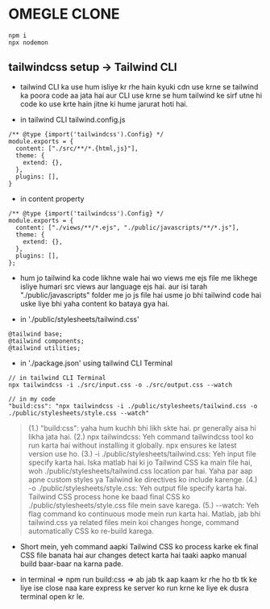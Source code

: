 # OMEGLE CLONE

```
npm i
npx nodemon
```

## tailwindcss setup -> Tailwind CLI

- tailwind CLI ka use hum isliye kr rhe hain kyuki cdn use krne se tailwind ka poora code aa jata hai aur CLI use krne se hum tailwind ke sirf utne hi code ko use krte hain jitne ki hume jarurat hoti hai.

- in tailwind CLI tailwind.config.js

```
/** @type {import('tailwindcss').Config} */
module.exports = {
  content: ["./src/**/*.{html,js}"],
  theme: {
    extend: {},
  },
  plugins: [],
}
```

- in content property

```
/** @type {import('tailwindcss').Config} */
module.exports = {
  content: ["./views/**/*.ejs", "./public/javascripts/**/*.js"],
  theme: {
    extend: {},
  },
  plugins: [],
};
```

- hum jo tailwind ka code likhne wale hai wo views me ejs file me likhege isliye humari src views aur language ejs hai. aur isi tarah "./public/javascripts" folder me jo js file hai usme jo bhi tailwind code hai uske liye bhi yaha content ko bataya gya hai.

- in './public/stylesheets/tailwind.css'

```
@tailwind base;
@tailwind components;
@tailwind utilities;
```

- in './package.json' using tailwind CLI Terminal

```
// in tailwind CLI Terminal
npx tailwindcss -i ./src/input.css -o ./src/output.css --watch

// in my code
"build:css": "npx tailwindcss -i ./public/stylesheets/tailwind.css -o ./public/stylesheets/style.css --watch"
```

> (1.) "build:css": yaha hum kuchh bhi likh skte hai. pr generally aisa hi likha jata hai.
> (2.) npx tailwindcss: Yeh command tailwindcss tool ko run karta hai without installing it globally. npx ensures ke latest version use ho.
> (3.) -i ./public/stylesheets/tailwind.css: Yeh input file specify karta hai. Iska matlab hai ki jo Tailwind CSS ka main file hai, woh ./public/stylesheets/tailwind.css location par hai. Yaha par aap apne custom styles ya Tailwind ke directives ko include karenge.
> (4.) -o ./public/stylesheets/style.css: Yeh output file specify karta hai. Tailwind CSS process hone ke baad final CSS ko ./public/stylesheets/style.css file mein save karega.
> (5.) --watch: Yeh flag command ko continuous mode mein run karta hai. Matlab, jab bhi tailwind.css ya related files mein koi changes honge, command automatically CSS ko re-build karega.

- Short mein, yeh command aapki Tailwind CSS ko process karke ek final CSS file banata hai aur changes detect karta hai taaki aapko manual build baar-baar na karna pade.

- in terminal => npm run build:css => ab jab tk aap kaam kr rhe ho tb tk ke liye ise close naa kare express ke server ko run krne ke liye ek dusra terminal open kr le.
